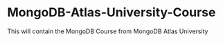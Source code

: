 # MongoDB-Atlas-University-Course
This will contain the MongoDB Course from MongoDB Atlas University
